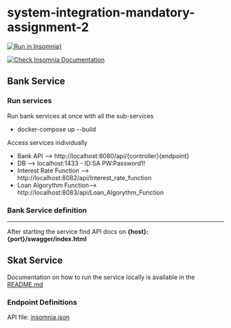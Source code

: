 # system-integration-mandatory-assignment-2

[![Run in Insomnia}](https://insomnia.rest/images/run.svg)](https://insomnia.rest/run/?label=SI%20Mandatory%202%20API&uri=https%3A%2F%2Fmartinloesethjensen.github.io%2Fsystem-integration-mandatory-assignment-2%2Fdocs%2Finsomnia-doc%2Finsomnia.json)

[![Check Insomnia Documentation](https://insomnia.rest/images/run.svg)](docs)

## Bank Service

### Run services

Run bank services at once with all the sub-services
* docker-compose up --build

Access services individually
* Bank API --> http://localhost:8080/api/{controller}{endpoint}
* DB --> localhost:1433 - ID:SA PW:Password1!
* Interest Rate Function --> http://localhost:8082/api/Interest_rate_function
* Loan Algorythm Function--> http://localhost:8083/api/Loan_Algorythm_Function

### Bank Service definition
-----------

After starting the service find API docs on **{host}:{port}/swagger/index.html**

## Skat Service

Documentation on how to run the service locally is available in the [README.md](Skat/README.md)

### Endpoint Definitions

API file: [insomnia.json](docs/insomnia-doc/insomnia.json)
